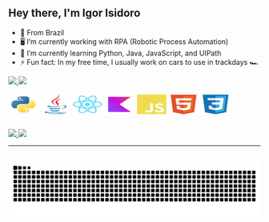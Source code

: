 ## Hey there, I'm Igor Isidoro

- 📍 From Brazil
- 🖥️ I’m currently working with RPA (Robotic Process Automation)
- 🌱 I’m currently learning Python, Java, JavaScript, and UIPath
- ⚡ Fun fact: In my free time, I usually work on cars to use in trackdays 🏎️

<div>
  <a href="https://github.com/SpoonManiac">
    <img height="180" src="https://github-readme-stats.vercel.app/api?username=SpoonManiac&show_icons=true&theme=dracula&include_all_commits=true&count_private=true" />
    <img height="180" src="https://github-readme-stats.vercel.app/api/top-langs/?username=SpoonManiac&layout=compact&langs_count=16&theme=dracula" />
  </a>
</div>

<div style="display: inline_block"><br>
  <img align="center" alt="Python" height="40" width="60" src="https://raw.githubusercontent.com/devicons/devicon/master/icons/python/python-original.svg">
  <img align="center" alt="Java" height="40" width="60" src="https://raw.githubusercontent.com/devicons/devicon/master/icons/java/java-original.svg">
  <img align="center" alt="React" height="40" width="60" src="https://raw.githubusercontent.com/devicons/devicon/master/icons/react/react-original.svg">
  <img align="center" alt="Kotlin" height="40" width="60" src="https://raw.githubusercontent.com/devicons/devicon/master/icons/kotlin/kotlin-original.svg">
  <img align="center" alt="JavaScript" height="40" width="60" src="https://raw.githubusercontent.com/devicons/devicon/master/icons/javascript/javascript-plain.svg">
  <img align="center" alt="HTML5" height="40" width="60" src="https://raw.githubusercontent.com/devicons/devicon/master/icons/html5/html5-original.svg">
  <img align="center" alt="CSS3" height="40" width="60" src="https://raw.githubusercontent.com/devicons/devicon/master/icons/css3/css3-original.svg">
</div>

##

<div>
  <a href="https://www.linkedin.com/in/igor-isidoro/" target="_blank">
    <img src="https://img.shields.io/badge/-LinkedIn-%230077B5?style=for-the-badge&logo=linkedin&logoColor=white">
  </a>
  <a href="mailto:igorisidorodesouza@gmail.com">
    <img src="https://img.shields.io/badge/-Gmail-D14836?style=for-the-badge&logo=gmail&logoColor=white">
  </a>
</div>

---

## <img src="https://raw.githubusercontent.com/SpoonManiac/SpoonManiac/output/snake.svg" alt="Snake animation">
